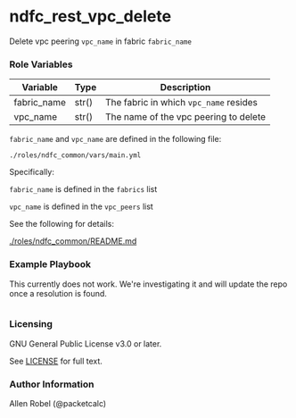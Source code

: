 # ndfc_rest_vpc_delete

Delete vpc peering ``vpc_name`` in fabric ``fabric_name``

### Role Variables

Variable        | Type  | Description
----------------|-------|----------------------------------------
fabric_name     | str() | The fabric in which ``vpc_name`` resides
vpc_name        | str() | The name of the vpc peering to delete

``fabric_name`` and ``vpc_name`` are defined in the following file:

``./roles/ndfc_common/vars/main.yml``

Specifically:

``fabric_name`` is defined in the ``fabrics`` list

``vpc_name`` is defined in the ``vpc_peers`` list

See the following for details:

[./roles/ndfc_common/README.md](https://github.com/allenrobel/ndfc-roles/tree/master/roles/ndfc_common/README.md)

### Example Playbook

This currently does not work.  We're investigating it and will update the repo once a resolution is found.

```yaml
```

### Licensing

GNU General Public License v3.0 or later.

See [LICENSE](https://www.gnu.org/licenses/gpl-3.0.txt) for full text.

### Author Information

Allen Robel (@packetcalc)
